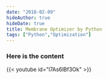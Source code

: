```yaml
---
date: "2018-02-09"
hideAuthor: true
hideDate: true
title: Membrane Optimizer by Python
tags: ["Python","Optimization"]
---
```


### Here is the content

{{< youtube id="l7As6lBf3Ok" >}}